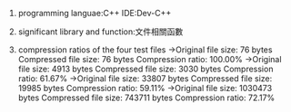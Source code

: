 1. programming languae:C++
   IDE:Dev-C++

2. significant library and function:文件相關函數

3. compression ratios of the four test files
->Original file size: 76 bytes
  Compressed file size: 76 bytes
  Compression ratio: 100.00%
->Original file size: 4913 bytes
  Compressed file size: 3030 bytes
  Compression ratio: 61.67%
->Original file size: 33807 bytes
  Compressed file size: 19985 bytes
  Compression ratio: 59.11%
->Original file size: 1030473 bytes
  Compressed file size: 743711 bytes
  Compression ratio: 72.17%
